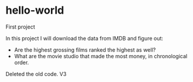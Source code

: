 # hello-world
First project

In this project I will download the data from IMDB and figure out:
- Are the highest grossing films ranked the highest as well?
- What are the movie studio that made the most money, in chronological order. 

Deleted the old code. V3